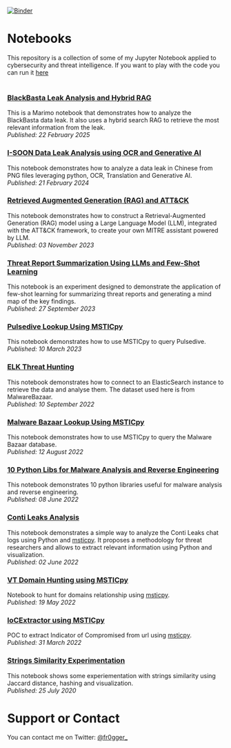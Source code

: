 [![Binder](https://mybinder.org/badge_logo.svg)](https://mybinder.org/v2/gh/fr0gger/jupyter-collection.git/HEAD)

# Notebooks
This repository is a collection of some of my Jupyter Notebook applied to cybersecurity and threat intelligence. If you want to play with the code you can run it [here](https://mybinder.org/v2/gh/fr0gger/jupyter-collection.git/HEAD)
<br /><br />

### [BlackBasta Leak Analysis and Hybrid RAG](https://fr0gger.github.io/jupyter-collection/bb_leak_tr/bb_leak_analysis.html)
This is a Marimo notebook that demonstrates how to analyze the BlackBasta data leak. It also uses a hybrid search RAG to retrieve the most relevant information from the leak.
<br /> *Published: 22 February 2025* <br />

### [I-SOON Data Leak Analysis using OCR and Generative AI](https://fr0gger.github.io/jupyter-collection/ISOON_DataLeak_OCR_GenAI/ISOON_ChinLeaks.html)
This notebook demonstrates how to analyze a data leak in Chinese from PNG files leveraging python, OCR, Translation and Generative AI.
<br /> *Published: 21 February 2024* <br />

### [Retrieved Augmented Generation (RAG) and ATT&CK](https://fr0gger.github.io/jupyter-collection/RAG_ATT%26CK/RAG_ATT%26CK.html)
This notebook demonstrates how to construct a Retrieval-Augmented Generation (RAG) model using a Large Language Model (LLM), integrated with the ATT&CK framework, to create your own MITRE assistant powered by LLM.
<br /> *Published: 03 November 2023* <br />

### [Threat Report Summarization Using LLMs and Few-Shot Learning](https://fr0gger.github.io/jupyter-collection/Threat_Report_Summarization/Threat_Summarization_Few_shot_learning.html)
This notebook is an experiment designed to demonstrate the application of few-shot learning for summarizing threat reports and generating a mind map of the key findings.
<br /> *Published: 27 September 2023* <br />

### [Pulsedive Lookup Using MSTICpy](https://fr0gger.github.io/jupyter-collection/pulsedive_lookup/PulsediveLookup.html)
This notebook demonstrates how to use MSTICpy to query Pulsedive. 
<br /> *Published: 10 March 2023* <br />

### [ELK Threat Hunting](https://fr0gger.github.io/jupyter-collection/ELK_Threat_Hunting/ELK_Threat_Hunting.html)
This notebook demonstrates how to connect to an ElasticSearch instance to retrieve the data and analyse them. The dataset used here is from MalwareBazaar.
<br /> *Published: 10 September 2022* <br />

### [Malware Bazaar Lookup Using MSTICpy](https://fr0gger.github.io/jupyter-collection/mblookup/MBLookup.html)
This notebook demonstrates how to use MSTICpy to query the Malware Bazaar database. 
<br /> *Published: 12 August 2022* <br />

### [10 Python Libs for Malware Analysis and Reverse Engineering](https://fr0gger.github.io/jupyter-collection/10_pythonlib_for_RE/10_Python_Lib_for_Re_.html)
This notebook demonstrates 10 python libraries useful for malware analysis and reverse engineering. 
<br /> *Published: 08 June 2022* <br />

### [Conti Leaks Analysis](https://fr0gger.github.io/jupyter-collection/Conti_Leaks_Analysis/Conti_Leaks_Notebook_TR.html)
This notebook demonstrates a simple way to analyze the Conti Leaks chat logs using Python and [msticpy](https://msticpy.readthedocs.io/en/latest/). It proposes a methodology for threat researchers and allows to extract relevant information using Python and visualization.
<br /> *Published: 02 June 2022* <br />

### [VT Domain Hunting using MSTICpy](https://fr0gger.github.io/jupyter-collection/vt_domain_hunting/VT_Domain_hunting.html)
Notebook to hunt for domains relationship using [msticpy](https://msticpy.readthedocs.io/en/latest/).
<br /> *Published: 19 May 2022* <br />

### [IoCExtractor using MSTICpy](https://fr0gger.github.io/jupyter-collection/iocextractor/IOCExtractor_.html)
POC to extract Indicator of Compromised from url using [msticpy](https://msticpy.readthedocs.io/en/latest/).
<br /> *Published: 31 March 2022* <br />

### [Strings Similarity Experimentation](https://fr0gger.github.io/jupyter-collection/strings_similarity/Strings_Extraction.html)
This notebook shows some experiementation with strings similarity using Jaccard distance, hashing and visualization. 
<br /> *Published: 25 July 2020*


# Support or Contact

You can contact me on Twitter: [@fr0gger_](https://twitter.com/fr0gger_)

